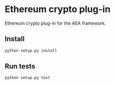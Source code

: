 # Ethereum crypto plug-in

Ethereum crypto plug-in for the AEA framework.

## Install

``` bash
python setup.py install
```

## Run tests

``` bash
python setup.py test
```
